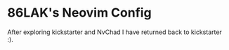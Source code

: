 # 86LAK's Neovim Config

After exploring kickstarter and NvChad I have returned back to kickstarter :). 
